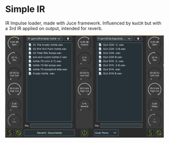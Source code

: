 # Simple IR
 IR Impulse loader, made with Juce framework.
 Influenced by `NadIR` but with a 3rd IR applied on output, intended for reverb.


 ![preview img](https://raw.githubusercontent.com/nezvers/Simple-IR/refs/heads/main/preview.png?token=GHSAT0AAAAAAC53GHFEIHJRVHR3JTTHYELMZ7K7LLQ)

